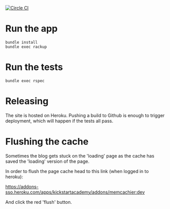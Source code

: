[![Circle CI](https://circleci.com/gh/kickstartacademy/kickstartacademy.io.png?style=badge)](https://circleci.com/gh/kickstartacademy/kickstartacademy.io)

# Run the app

    bundle install
    bundle exec rackup

# Run the tests

    bundle exec rspec

# Releasing

The site is hosted on Heroku. Pushing a build to Github is enough to trigger deployment, which will happen if the tests all pass.

# Flushing the cache

Sometimes the blog gets stuck on the 'loading' page as the cache has saved the 'loading' version of the page.

In order to flush the page cache head to this link (when logged in to heroku):

https://addons-sso.heroku.com/apps/kickstartacademy/addons/memcachier:dev

And click the red 'flush' button.

